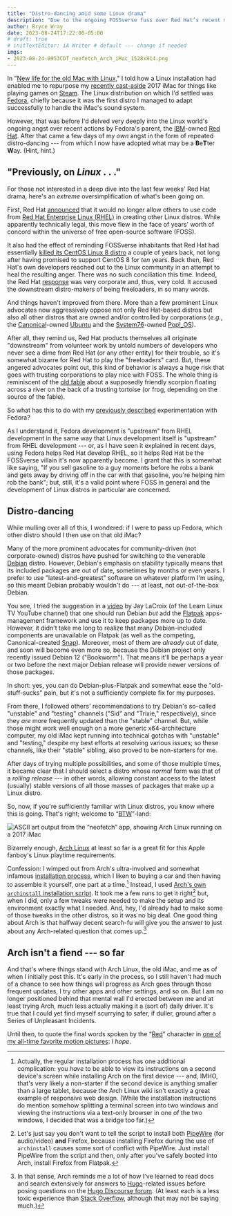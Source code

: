 ```yaml
---
title: "Distro-dancing amid some Linux drama"
description: "Due to the ongoing FOSSverse fuss over Red Hat’s recent moves, my Linux experimentation takes a different turn."
author: Bryce Wray
date: 2023-08-24T17:22:00-05:00
# draft: true
# initTextEditor: iA Writer # default --- change if needed
imgs:
- 2023-08-24-0953CDT_neofetch_Arch_iMac_1528x814.png
---
```


In "[New life for the old Mac with Linux](/posts/2023/08/new-life-old-mac-linux/)," I told how a Linux installation had enabled me to repurpose my [recently cast-aside](/posts/2023/07/making-good-move/) 2017 iMac for things like playing games on [Steam](https://store.steampowered.com/). The Linux distribution on which I'd settled was [Fedora](https://fedoraproject.org), chiefly because it was the first distro I managed to adapt successfully to handle the iMac's sound system.

However, that was before I'd delved very deeply into the Linux world's ongoing angst over recent actions by Fedora's parent, the [IBM](https://ibm.com)-owned [Red Hat](https://redhat.com). After that came a few days of my *own* angst in the form of repeated distro-dancing --- from which I now have adopted what may be a **B**e**T**ter **W**ay. (Hint, hint.)

<!--more-->

## "Previously, on *Linux* . . ."

For those not interested in a deep dive into the last few weeks' Red Hat drama, here's an *extreme* oversimplification of what's been going on.

First, Red Hat [announced](https://www.redhat.com/en/blog/furthering-evolution-centos-stream) that it would no longer allow others to use code from [Red Hat Enterprise Linux (RHEL)](https://www.redhat.com/en/technologies/linux-platforms/enterprise-linux) in creating other Linux distros. While apparently technically legal, this move flew in the face of years' worth of concord within the universe of free open-source software (FOSS).

It also had the effect of reminding FOSSverse inhabitants that Red Hat had essentially [killed its CentOS Linux 8 distro](https://blog.centos.org/2020/12/future-is-centos-stream/) a couple of years back, not long after having promised to support CentOS 8 for *ten* years. Back then, Red Hat's own developers reached out to the Linux community in an attempt to heal the resulting anger. There was no such conciliation this time. Indeed, the Red Hat [response](https://www.redhat.com/en/blog/red-hats-commitment-open-source-response-gitcentosorg-changes) was very corporate and, thus, very cold. It accused the downstream distro-makers of being freeloaders, in so many words.

And things haven't improved from there. More than a few prominent Linux advocates now aggressively oppose not only Red Hat-based distros but also all other distros that are owned and/or controlled by corporations (*e.g.*, the [Canonical](https://canonical.com/)-owned [Ubuntu](https://ubuntu.com) and the [System76](https://system76.com)-owned [Pop!_OS](https://pop.system76.com/)).

After all, they remind us, Red Hat products themselves all originate "downstream" from volunteer work by untold numbers of developers who never see a dime from Red Hat (or any other entity) for their trouble, so it's somewhat bizarre for Red Hat to play the "freeloaders" card. But, these angered advocates point out, this kind of behavior is always a huge risk that goes with trusting corporations to play nice with FOSS. The whole thing is reminiscent of the [old fable](https://www.snopes.com/fact-check/stinging-criticism/) about a supposedly friendly scorpion floating across a river on the back of a trusting tortoise (or frog, depending on the source of the fable).

So what has this to do with my [previously described](/posts/2023/08/new-life-old-mac-linux/) experimentation with Fedora?

As I understand it, Fedora development is "upstream" from RHEL development in the same way that Linux development itself is "upstream" from RHEL development --- or, as I have seen it explained in recent days, using Fedora helps Red Hat develop RHEL, so it helps Red Hat be the FOSSverse villain it's now apparently become. I grant that this is somewhat like saying, "If you sell gasoline to a guy moments before he robs a bank and gets away by driving off in the car with that gasoline, you're helping him rob the bank"; but, still, it's a valid point where FOSS in general and the development of Linux distros in particular are concerned.

## Distro-dancing

While mulling over all of this, I wondered: if I were to pass up Fedora, which other distro should I then use on that old iMac?

Many of the more prominent advocates for community-driven (not corporate-owned) distros have pushed for switching to the venerable [Debian](https://debian.org) distro. However, Debian's emphasis on stability typically means that its included packages are out of date, sometimes by months or even years. I prefer to use "latest-and-greatest" software on whatever platform I'm using, so this meant Debian probably wouldn't do --- at least, not out-of-the-box Debian.

You see, I tried the suggestion in a [video](https://www.youtube.com/watch?v=K72XJHurdUY) by Jay LaCroix (of the Learn Linux TV YouTube channel) that one should run Debian *but* add the [Flatpak](https://flatpak.org) apps-management framework and use it to keep packages more up to date. However, it didn't take me long to realize that many Debian-included components are unavailable on Flatpak (as well as the competing, Canonical-created [Snap](https://snapcraft.io)). Moreover, most of them are *already* out of date, and soon will become even more so, because the Debian project only recently issued Debian 12 ("Bookworm"). That means it'll be perhaps a year or two before the next major Debian release will provide newer versions of those packages.

In short: yes, you can do Debian-plus-Flatpak and somewhat ease the "old-stuff-sucks" pain, but it's not a sufficiently complete fix for my purposes.

From there, I followed others' recommendations to try Debian's so-called "unstable" and "testing" channels ("Sid" and "Trixie," respectively), since they *are* more frequently updated than the "stable" channel. But, while those might work well enough on a more generic x64-architecture computer, my old iMac kept running into technical gotchas with "unstable" and "testing," despite my best efforts at resolving various issues; so these channels, like their "stable" sibling, also proved to be non-starters for me.

After days of trying multiple possibilities, and some of those multiple times, it became clear that I should select a distro whose *normal* form was that of a *rolling release* --- in other words, allowing constant access to the latest (usually) stable versions of all those masses of packages that make up a Linux distro.

So, now, if you're sufficiently familiar with Linux distros, you know where this is going. That's right; welcome to “[BTW](https://knowyourmeme.com/memes/btw-i-use-arch)”-land:

![ASCII art output from the “neofetch” app, showing Arch Linux running on a 2017 iMac](2023-08-24-0953CDT_neofetch_Arch_iMac_1528x814.png "Cloudinary")

Bizarrely enough, [Arch Linux](https://archlinux.org) at least so far is a great fit for this Apple fanboy's Linux playtime requirements.

Confession: I wimped out from Arch's ultra-involved and somewhat infamous [installation process](https://wiki.archlinux.org/title/Installation_guide), which I liken to buying a car and then having to assemble it yourself, one part at a time.[^twoScreens] Instead, I used [Arch's own `archinstall` installation script](https://github.com/archlinux/archinstall). It took me a few runs to get it right[^Firefox] but, when I did, only a few tweaks were needed to make the setup and its environment exactly what I needed. And, hey, I'd already had to make some of those tweaks in the other distros, so it was no big deal. One good thing about Arch is that halfway decent search-fu will give you the answer to just about any Arch-related question that comes up.[^Hugo]

[^twoScreens]: Actually, the regular installation process has one additional complication: you *have* to be able to view its instructions on a second device's screen while installing Arch on the first device --- and, IMHO, that's very likely a non-starter if the second device is anything smaller than a large tablet, because the Arch Linux wiki isn't exactly a great example of responsive web design. (While the installation instructions do mention somehow splitting a terminal screen into two windows and viewing the instructions via a text-only browser in one of the two windows, I decided that was a bridge too far.)

[^Firefox]: Let's just say you don't want to tell the script to install both [PipeWire](https://pipewire.org) (for audio/video) **and** Firefox, because installing Firefox during the use of `archinstall` causes some sort of conflict with PipeWire. Just install PipeWire from the script and then, only after you've safely booted into Arch, install Firefox from Flatpak.

[^Hugo]: In that sense, Arch reminds me a lot of how I've learned to read docs and search extensively for answers to [Hugo](https://gohugo.io)-related issues before posing questions on the [Hugo Discourse forum](https://discourse.gohugo.io). (At least each is a less toxic experience than [Stack Overflow](https://stackoverflow.com), although that may not be saying much.)

## Arch isn't a fiend --- so far

And that's where things stand with Arch Linux, the old iMac, and me as of when I initially post this. It's early in the process, so I still haven't had much of a chance to see how things will progress as Arch goes through those frequent updates, I try other apps and other settings, and so on. But I am no longer positioned behind that mental wall I'd erected between me and at least trying Arch, much less actually making it a (sort of) daily driver. It's true that I could yet find myself scurrying to safer, if duller, ground after a Series of Unpleasant Incidents.

Until then, to quote the final words spoken by the “[Red](https://shawshank.fandom.com/wiki/Ellis_Boyd_%27Red%27_Redding)” character in [one of my all-time favorite motion pictures](https://shawshank.fandom.com/): *I hope*.
